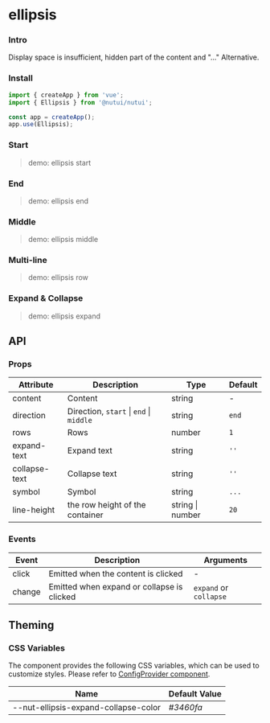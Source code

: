 # ellipsis

### Intro

Display space is insufficient, hidden part of the content and "..." Alternative.

### Install

```js
import { createApp } from 'vue';
import { Ellipsis } from '@nutui/nutui';

const app = createApp();
app.use(Ellipsis);
```

### Start

> demo: ellipsis start

### End

> demo: ellipsis end

### Middle

> demo: ellipsis middle

### Multi-line

> demo: ellipsis row

### Expand & Collapse

> demo: ellipsis expand

## API

### Props

| Attribute | Description | Type | Default |
| --- | --- | --- | --- |
| content | Content | string | - |
| direction | Direction, `start` \| `end` \| `middle` | string | `end` |
| rows | Rows | number | `1` |
| expand-text | Expand text | string | `''` |
| collapse-text | Collapse text | string | `''` |
| symbol | Symbol | string | `...` |
| line-height | the row height of the container | string \| number | `20` |

### Events

| Event | Description | Arguments |
| --- | --- | --- |
| click | Emitted when the content is clicked | - |
| change | Emitted when expand or collapse is clicked | `expand` or `collapse` |

## Theming

### CSS Variables

The component provides the following CSS variables, which can be used to customize styles. Please refer to [ConfigProvider component](#/en-US/component/configprovider).

| Name | Default Value |
| --- | --- |
| --nut-ellipsis-expand-collapse-color | _#3460fa_ |
